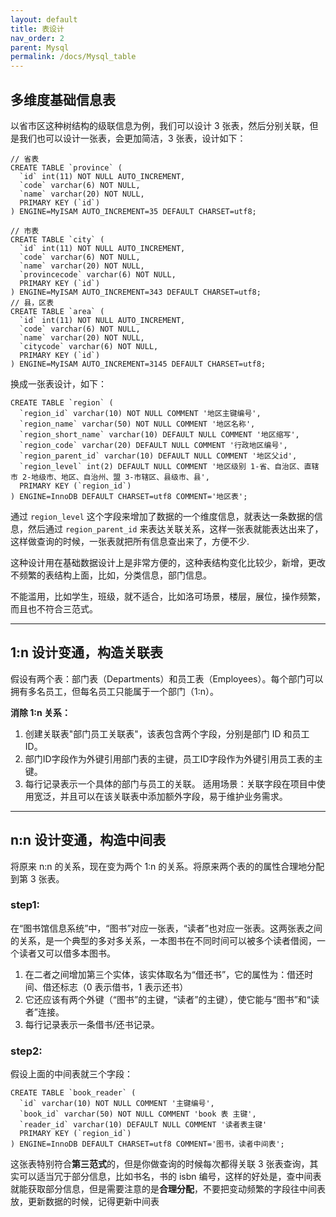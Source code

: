 ```yaml
---
layout: default
title: 表设计
nav_order: 2
parent: Mysql
permalink: /docs/Mysql_table
---
```


## **多维度基础信息表**
以省市区这种树结构的级联信息为例，我们可以设计 3 张表，然后分别关联，但是我们也可以设计一张表，会更加简洁，3 张表，设计如下：

```
// 省表
CREATE TABLE `province` (
  `id` int(11) NOT NULL AUTO_INCREMENT,
  `code` varchar(6) NOT NULL,
  `name` varchar(20) NOT NULL,
  PRIMARY KEY (`id`)
) ENGINE=MyISAM AUTO_INCREMENT=35 DEFAULT CHARSET=utf8;

// 市表
CREATE TABLE `city` (
  `id` int(11) NOT NULL AUTO_INCREMENT,
  `code` varchar(6) NOT NULL,
  `name` varchar(20) NOT NULL,
  `provincecode` varchar(6) NOT NULL,
  PRIMARY KEY (`id`)
) ENGINE=MyISAM AUTO_INCREMENT=343 DEFAULT CHARSET=utf8;
// 县，区表
CREATE TABLE `area` (
  `id` int(11) NOT NULL AUTO_INCREMENT,
  `code` varchar(6) NOT NULL,
  `name` varchar(20) NOT NULL,
  `citycode` varchar(6) NOT NULL,
  PRIMARY KEY (`id`)
) ENGINE=MyISAM AUTO_INCREMENT=3145 DEFAULT CHARSET=utf8;
```
换成一张表设计，如下：
```
CREATE TABLE `region` (
  `region_id` varchar(10) NOT NULL COMMENT '地区主键编号',
  `region_name` varchar(50) NOT NULL COMMENT '地区名称',
  `region_short_name` varchar(10) DEFAULT NULL COMMENT '地区缩写',
  `region_code` varchar(20) DEFAULT NULL COMMENT '行政地区编号',
  `region_parent_id` varchar(10) DEFAULT NULL COMMENT '地区父id',
  `region_level` int(2) DEFAULT NULL COMMENT '地区级别 1-省、自治区、直辖市 2-地级市、地区、自治州、盟 3-市辖区、县级市、县',
  PRIMARY KEY (`region_id`)
) ENGINE=InnoDB DEFAULT CHARSET=utf8 COMMENT='地区表';
```

通过 `region_level` 这个字段来增加了数据的一个维度信息，就表达一条数据的信息，然后通过 `region_parent_id` 来表达关联关系，这样一张表就能表达出来了，这样做查询的时候，一张表就把所有信息查出来了，方便不少.

这种设计用在基础数据设计上是非常方便的，这种表结构变化比较少，新增，更改不频繁的表结构上面，比如，分类信息，部门信息。

不能滥用，比如学生，班级，就不适合，比如洛可场景，楼层，展位，操作频繁，而且也不符合三范式。

-------

## **1:n 设计变通，构造关联表**
假设有两个表：部门表（Departments）和员工表（Employees）。每个部门可以拥有多名员工，但每名员工只能属于一个部门（1:n）。

**消除 1:n 关系：**
1. 创建关联表"部门员工关联表"，该表包含两个字段，分别是部门 ID 和员工 ID。
2. 部门ID字段作为外键引用部门表的主键，员工ID字段作为外键引用员工表的主键。
3. 每行记录表示一个具体的部门与员工的关联。
适用场景：关联字段在项目中使用宽泛，并且可以在该关联表中添加额外字段，易于维护业务需求。

-------

## **n:n 设计变通，构造中间表**

将原来 n:n 的关系，现在变为两个 1:n 的关系。将原来两个表的的属性合理地分配到第 3 张表。

### **step1**:
在“图书馆信息系统”中，“图书”对应一张表，“读者”也对应一张表。这两张表之间的关系，是一个典型的多对多关系，一本图书在不同时间可以被多个读者借阅，一个读者又可以借多本图书。
1. 在二者之间增加第三个实体，该实体取名为“借还书”，它的属性为：借还时间、借还标志（0 表示借书，1 表示还书）
2. 它还应该有两个外键（“图书”的主键，“读者”的主键），使它能与“图书”和“读者”连接。
3. 每行记录表示一条借书/还书记录。

### **step2**:

假设上面的中间表就三个字段：
```
CREATE TABLE `book_reader` (
  `id` varchar(10) NOT NULL COMMENT '主键编号',
  `book_id` varchar(50) NOT NULL COMMENT 'book 表 主键',
  `reader_id` varchar(10) DEFAULT NULL COMMENT '读者表主键'
  PRIMARY KEY (`region_id`)
) ENGINE=InnoDB DEFAULT CHARSET=utf8 COMMENT='图书，读者中间表';
```
这张表特别符合**第三范式**的，但是你做查询的时候每次都得关联 3 张表查询，其实可以适当冗于部分信息，比如书名，书的 isbn 编号，这样的好处是，查中间表就能获取部分信息，但是需要注意的是**合理分配**，不要把变动频繁的字段往中间表放，更新数据的时候，记得更新中间表


